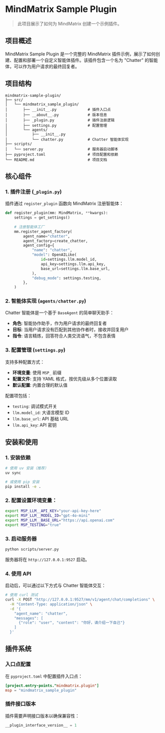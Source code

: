 # MindMatrix Sample Plugin

> 此项目展示了如何为 MindMatrix 创建一个示例插件。

## 项目概述

MindMatrix Sample Plugin 是一个完整的 MindMatrix 插件示例，展示了如何创建、配置和部署一个自定义智能体插件。该插件包含一个名为 "Chatter" 的智能体，可以作为用户请求的最终回复者。

## 项目结构

```
mindmatrix-sample-plugin/
├── src/
│   └── mindmatrix_sample_plugin/
│       ├── __init__.py              # 插件入口点
│       ├── __about__.py             # 版本信息
│       ├── _plugin.py               # 插件注册逻辑
│       ├── settings.py              # 配置管理
│       └── agents/
│           ├── __init__.py
│           └── chatter.py           # Chatter 智能体实现
├── scripts/
│   └── server.py                    # 服务器启动脚本
├── pyproject.toml                   # 项目配置和依赖
└── README.md                        # 项目文档
```

## 核心组件

### 1. 插件注册 (`_plugin.py`)

插件通过 `register_plugin` 函数向 MindMatrix 注册智能体：

```python
def register_plugin(mm: MindMatrix, **kwargs):
    settings = get_settings()
    
    # 注册智能体工厂
    mm.register_agent_factory(
        agent_name="chatter",
        agent_factory=create_chatter,
        agent_config={
            "name": "chatter",
            "model": OpenAILike(
                id=settings.llm.model_id,
                api_key=settings.llm.api_key,
                base_url=settings.llm.base_url,
            ),
            "debug_mode": settings.testing,
        },
    )
```

### 2. 智能体实现 (`agents/chatter.py`)

Chatter 智能体是一个基于 `BaseAgent` 的简单聊天助手：

- **角色**: 智能协作助手，作为用户请求的最终回复者
- **目标**: 当用户请求没有匹配到其他协作者时，接收并回复用户
- **指令**: 语言精炼，回答符合人类交流语气，不包含表情

### 3. 配置管理 (`settings.py`)

支持多种配置方式：

- **环境变量**: 使用 `MSP_` 前缀
- **配置文件**: 支持 YAML 格式，按优先级从多个位置读取
- **默认配置**: 内置合理的默认值

配置项包括：
- `testing`: 调试模式开关
- `llm.model_id`: 大语言模型 ID
- `llm.base_url`: API 基础 URL
- `llm.api_key`: API 密钥

## 安装和使用

### 1. 安装依赖

```bash
# 使用 uv 安装（推荐）
uv sync

# 或使用 pip 安装
pip install -e .
```

### 2. 配置设置环境变量：

```bash
export MSP_LLM__API_KEY="your-api-key-here"
export MSP_LLM__MODEL_ID="gpt-4o-mini"
export MSP_LLM__BASE_URL="https://api.openai.com"
export MSP_TESTING="true"
```

### 3. 启动服务器

```bash
python scripts/server.py
```

服务器将在 `http://127.0.0.1:9527` 启动。

### 4. 使用 API

启动后，可以通过以下方式与 Chatter 智能体交互：

```bash
# 使用 curl 测试
curl -X POST "http://127.0.0.1:9527/mm/v1/agent/chat/completions" \
  -H "Content-Type: application/json" \
  -d '{
    "agent_name": "chatter",
    "messages": [
      {"role": "user", "content": "你好，请介绍一下自己"}
    ]
  }'
```

## 插件系统

### 入口点配置

在 `pyproject.toml` 中配置插件入口点：

```toml
[project.entry-points."mindmatrix.plugin"]
msp = "mindmatrix_sample_plugin"
```

### 插件接口版本

插件需要声明接口版本以确保兼容性：

```python
__plugin_interface_version__ = 1
```